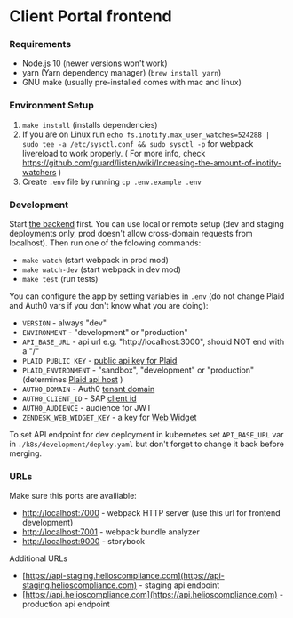 # Client Portal frontend

### Requirements

- Node.js 10 (newer versions won't work)
- yarn (Yarn dependency manager) (`brew install yarn`)
- GNU make (usually pre-installed  comes with mac and linux)

### Environment Setup

1. `make install` (installs dependencies)
1. If you are on Linux run `echo fs.inotify.max_user_watches=524288 | sudo tee -a /etc/sysctl.conf && sudo sysctl -p` for webpack livereload to work properly. ( For more info, check https://github.com/guard/listen/wiki/Increasing-the-amount-of-inotify-watchers )
1. Create `.env` file by running `cp .env.example .env`

### Development

Start [the backend](https://github.com/HeliosCompliance/foundation) first. You can use local or remote setup (dev and staging deployments only, prod doesn't allow cross-domain requests from localhost). Then run one of the folowing commands:

- `make watch` (start webpack in prod mod)
- `make watch-dev` (start webpack in dev mod)
- `make test` (run tests)

You can configure the app by setting variables in `.env` (do not change Plaid and Auth0 vars if you don't know what you are doing):
* `VERSION` - always "dev"
* `ENVIRONMENT` - "development" or "production"
* `API_BASE_URL` - api url e.g. "http://localhost:3000", should NOT end with a "/"
* `PLAID_PUBLIC_KEY` - [public api key for Plaid](plaid.com/docs/#glossary)
* `PLAID_ENVIRONMENT` - "sandbox", "development" or "production" (determines [Plaid api host](plaid.com/docs/#api-host) )
* `AUTH0_DOMAIN` - Auth0 [tenant domain](https://auth0.com/docs/getting-started/the-basics#domains)
* `AUTH0_CLIENT_ID` - SAP [client id](https://auth0.com/docs/getting-started/the-basics#application)
* `AUTH0_AUDIENCE` - audience for JWT
* `ZENDESK_WEB_WIDGET_KEY` - a key for [Web Widget](https://support.zendesk.com/hc/en-us/articles/115009522787)

To set API endpoint for dev deployment in kubernetes set `API_BASE_URL` var in `./k8s/development/deploy.yaml` but don't forget to change it back before merging.

### URLs

Make sure this ports are availiable:
- [http://localhost:7000](http://localhost:7000) - webpack HTTP server (use this url for frontend development)
- [http://localhost:7001](http://localhost:7001) - webpack bundle analyzer
- [http://localhost:9000](http://localhost:9009) - storybook

Additional URLs
- [https://api-staging.helioscompliance.com](https://api-staging.helioscompliance.com) - staging api endpoint
- [https://api.helioscompliance.com](https://api.helioscompliance.com) - production api endpoint
